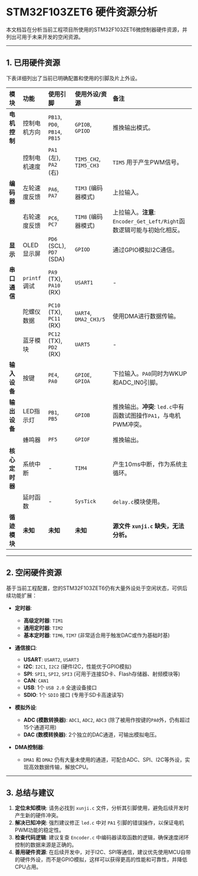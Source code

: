 # STM32F103ZET6 硬件资源分析

本文档旨在分析当前工程项目所使用的STM32F103ZET6微控制器硬件资源，并列出可用于未来开发的空闲资源。

---

## 1. 已用硬件资源

下表详细列出了当前已明确配置和使用的引脚及片上外设。

| 模块 | 功能 | 使用引脚 | 使用外设/资源 | 备注 |
| :--- | :--- | :--- | :--- | :--- |
| **电机控制** | 控制电机方向 | `PB13`, `PD0`, `PB14`, `PB15` | `GPIOB`, `GPIOD` | 推挽输出模式。 |
| | 控制电机速度 | `PA1` (左), `PA2` (右) | `TIM5_CH2`, `TIM5_CH3` | `TIM5` 用于产生PWM信号。 |
| **编码器** | 左轮速度反馈 | `PA6`, `PA7` | `TIM3` (编码器模式) | 上拉输入。 |
| | 右轮速度反馈 | `PC6`, `PC7` | `TIM8` (编码器模式) | 上拉输入。**注意**: `Encoder_Get_Left/Right`函数逻辑可能与初始化相反。 |
| **显示** | OLED显示屏 | `PD6` (SCL), `PD7` (SDA) | `GPIOD` | 通过GPIO模拟I2C通信。 |
| **串口通信** | `printf`调试 | `PA9` (TX), `PA10` (RX) | `USART1` | - |
| | 陀螺仪数据 | `PC10` (TX), `PC11` (RX) | `UART4`, `DMA2_CH3/5`| 使用DMA进行数据传输。 |
| | 蓝牙模块 | `PC12` (TX), `PD2` (RX) | `UART5` | - |
| **输入设备** | 按键 | `PE4`, `PA0` | `GPIOE`, `GPIOA` | 下拉输入。`PA0`同时为WKUP和ADC_IN0引脚。 |
| **输出设备** | LED指示灯 | `PB1`, `PB5` | `GPIOB` | 推挽输出。**冲突**: `led.c`中有函数试图操作`PA1`，与电机PWM冲突。 |
| | 蜂鸣器 | `PF5` | `GPIOF` | 推挽输出。 |
| **核心定时器**| 系统中断 | - | `TIM4` | 产生10ms中断，作为系统主循环。 |
| | 延时函数 | - | `SysTick` | `delay.c`模块使用。 |
| **循迹模块** | **未知** | **未知** | **未知** | **源文件 `xunji.c` 缺失，无法分析。** |

---

## 2. 空闲硬件资源

基于当前工程配置，您的STM32F103ZET6仍有大量外设处于空闲状态，可供后续功能扩展：

*   **定时器**:
    *   **高级定时器**: `TIM1`
    *   **通用定时器**: `TIM2`
    *   **基本定时器**: `TIM6`, `TIM7` (非常适合用于触发DAC或作为基础时基)

*   **通信接口**:
    *   **USART**: `USART2`, `USART3`
    *   **I2C**: `I2C1`, `I2C2` (硬件I2C，性能优于GPIO模拟)
    *   **SPI**: `SPI1`, `SPI2`, `SPI3` (可用于连接SD卡、Flash存储器、射频模块等)
    *   **CAN**: `CAN1`
    *   **USB**: 1个 `USB 2.0` 全速设备接口
    *   **SDIO**: 1个 `SDIO` 接口 (专用于SD卡高速读写)

*   **模拟外设**:
    *   **ADC (模数转换器)**: `ADC1`, `ADC2`, `ADC3` (除了被用作按键的`PA0`外，仍有超过15个通道可用)
    *   **DAC (数模转换器)**: 2个独立的DAC通道，可输出模拟电压。

*   **DMA控制器**:
    *   `DMA1` 和 `DMA2` 仍有大量未使用的通道，可配合ADC、SPI、I2C等外设，实现高效数据传输，解放CPU。

---

## 3. 总结与建议

1.  **定位未知模块**: 请务必找到 `xunji.c` 文件，分析其引脚使用，避免后续开发时产生新的硬件冲突。
2.  **解决已知冲突**: 强烈建议修正 `led.c` 中对 `PA1` 引脚的错误操作，以保证电机PWM功能的稳定性。
3.  **检查代码逻辑**: 建议复查 `Encoder.c` 中编码器读取函数的逻辑，确保速度闭环控制的数据来源是正确的。
4.  **善用硬件资源**: 在后续开发中，对于I2C、SPI等通信，建议优先使用MCU自带的硬件外设，而不是GPIO模拟，这样可以获得更高的性能和可靠性，并降低CPU占用。 